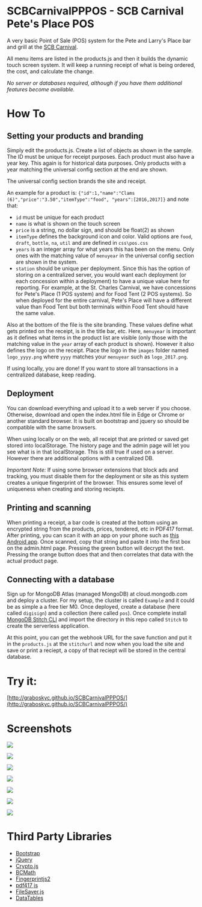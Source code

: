 # SCBCarnivalPPPOS - SCB Carnival Pete's Place POS
A very basic Point of Sale (POS) system for the Pete and Larry's Place bar and grill at the [SCB Carnival](http://scbcarnival.com).

All menu items are listed in the products.js and then it builds the dynamic touch screen system. It will keep a running receipt of what is being ordered, the cost, and calculate the change. 

*No server or databases required, although if you have them additional features become available.*

# How To
## Setting your products and branding
Simply edit the products.js. Create a list of objects as shown in the sample. The ID must be unique for receipt purposes. Each product must also have a year key. This again is for historical data purposes. Only products with a year matching the universal config section at the end are shown.

The universal config section brands the site and receipt.

An example for a product is: `{"id":1,"name":"Clams (6)","price":"3.50","itemType":"food", "years":[2016,2017]}` and note that:
* `id` must be unique for each product
* `name` is what is shown on the touch screen
* `price` is a string, no dollar sign, and should be float(2) as shown
* `itemType` defines the background icon and color. Valid options are `food`, `draft`, `bottle`, `na`, `util` and are defined in `css\pos.css`
* `years` is an integer array for what years this has been on the menu. Only ones with the matching value of `menuyear` in the universal config section are shown in the system. 
* `station` should be unique per deployment. Since this has the option of storing on a centralized server, you would want each deployment (or each concession within a deployment) to have a unique value here for reporting. For example, at the St. Charles Carnival, we have concessions for Pete's Place (1 POS system) and for Food Tent (2 POS systems). So when deployed for the entire carnival, Pete's Place will have a different value than Food Tent but both terminals within Food Tent should have the same value.

Also at the bottom of the file is the site branding. These values define what gets printed on the receipt, is in the title bar, etc. Here, `menuyear` is important as it defines what items in the product list are visible (only those with the matching value in the `year` array of each product is shown). However it also defines the logo on the receipt. Place the logo in the `images` folder named `logo_yyyy.png` where `yyyy` matches your `menuyear` such as `logo_2017.png`.

If using locally, you are done! If you want to store all transactions in a centralized database, keep reading.

## Deployment
You can download everything and upload it to a web server if you choose. Otherwise, download and open the index.html file in Edge or Chrome or another standard browser. It is built on bootstrap and jquery so should be compatible with the same browsers.

When using locally or on the web, all receipt that are printed or saved get stored into localStorage. The history page and the admin page will let you see what is in that localStorage. This is still true if used on a server. However there are additional options with a centralized DB.

*Important Note:* If using some browser extensions that block ads and tracking, you must disable them for the deployment or site as this system creates a unique fingerprint of the browser. This ensures some level of uniqueness when creating and storing reciepts.  

## Printing and scanning
When printing a receipt, a bar code is created at the bottom using an encrypted string from the products, prices, tendered, etc in PDF417 format. After printing, you can scan it with an app on your phone such as [this Android app](https://play.google.com/store/apps/details?id=mobi.pdf417). Once scanned, copy that string and paste it into the first box on the admin.html page. Pressing the green button will decrypt the text. Pressing the orange button does that and then correlates that data with the actual product page.

## Connecting with a database
Sign up for MongoDB Atlas (managed MongoDB) at cloud.mongodb.com and deploy a cluster. For my setup, the cluster is called `Example` and it could be as simple a a free tier M0. Once deployed, create a database (here called `digisign`) and a collection (here called `pos`). Once complete install [MongoDB Stitch CLI](https://docs.mongodb.com/stitch/import-export/stitch-cli-reference/) and import the directory in this repo called `Stitch` to create the serverless application. 

At this point, you can get the webhook URL for the save function and put it in the `products.js` at the `stitchurl` and now when you load the site and save or print a reciept, a copy of that reciept will be stored in the central database.

# Try it:
[http://graboskyc.github.io/SCBCarnivalPPPOS/](http://graboskyc.github.io/SCBCarnivalPPPOS/)

# Screenshots
![](SS/ss1.png)

![](SS/ss2.png)

![](SS/ss7.png)

![](SS/ss3.png)

![](SS/ss4.png)

![](SS/ss5.PNG)

![](SS/ss6.png)

# Third Party Libraries
* [Bootstrap](http://getbootstrap.com)
* [jQuery](http://jquery.com/)
* [Crypto.js](code.google.com/p/crypto-js)
* [BCMath](https://sourceforge.net/projects/bcmath-js/)
* [Fingerprintjs2](https://github.com/Valve/fingerprintjs2)
* [pdf417 js](https://github.com/bkuzmic/pdf417-js)
* [FileSaver.js](https://github.com/eligrey/FileSaver.js)
* [DataTables](https://datatables.net/)